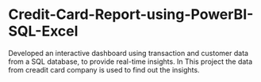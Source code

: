 # Credit-Card-Report-using-PowerBI-SQL-Excel
Developed an interactive dashboard using transaction and customer data from a SQL database, to provide real-time insights. 
In This project the data from creadit card company is used to find out the insights.
